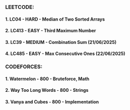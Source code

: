 ### LEETCODE:
#### 1. LC04  - HARD - Median of Two Sorted Arrays
#### 2. LC413 - EASY - Third Maximum Number
#### 3. LC39  - MEDIUM - Combination Sum (21/06/2025)
#### 4. LC485 - EASY - Max Consecutive Ones (22/06/2025)

### CODEFORCES:
#### 1. Watermelon - 800 - Bruteforce, Math
#### 2. Way Too Long Words - 800 - Strings
#### 3. Vanya and Cubes - 800 - Implementation
